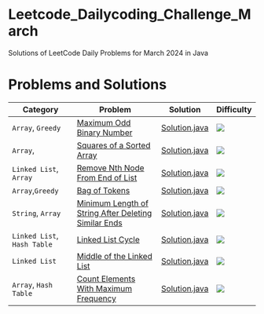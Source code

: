 # Leetcode_Dailycoding_Challenge_March

Solutions of LeetCode Daily Problems for March 2024 in Java

# Problems and Solutions

| Category              	| Problem                       									                                        | Solution                        					| Difficulty 						  |
|-------------------------------|-----------------------------------------------------------------------------------------------------------------------------------------------|-----------------------------------------------------------------------|---------------------------------------------------------|
|`Array`, `Greedy`     		|[Maximum Odd Binary Number](https://leetcode.com/problems/maximum-odd-binary-number/)			                                        |[Solution.java](2864.MaximumOddBinaryNumber/Solution.java)		|<img src="https://img.shields.io/badge/-Easy-green" />   |
|`Array`,         		|[Squares of a Sorted Array](https://leetcode.com/problems/squares-of-a-sorted-array/)			                                        |[Solution.java](977.SquaresofaSortedArray/Solution.java)		|<img src="https://img.shields.io/badge/-Easy-green" />	  |			
|`Linked List`, `Array`        	|[Remove Nth Node From End of List](https://leetcode.com/problems/remove-nth-node-from-end-of-list/)	                                        |[Solution.java](19.RemoveNthNodeFromEndofList/Solution.java)		|<img src="https://img.shields.io/badge/-Medium-orange" />|
|`Array`,`Greedy`        	|[Bag of Tokens](https://leetcode.com/problems/bag-of-tokens/)						                                        |[Solution.java](948.BagofTokens/Solution.java)				|<img src="https://img.shields.io/badge/-Medium-orange" />|
|`String`, `Array`              |[Minimum Length of String After Deleting Similar Ends](https://leetcode.com/problems/minimum-length-of-string-after-deleting-similar-ends/)    |[Solution.java](1750.MinLengthofString/Solution.java)                  |<img src="https://img.shields.io/badge/-Medium-orange" />|
|`Linked List`,` Hash Table`    |[Linked List Cycle](https://leetcode.com/problems/linked-list-cycle/)                                                                          |[Solution.java](141.LinkedListCycle/Solution.java)                     |<img src="https://img.shields.io/badge/-Easy-green" />   |
|`Linked List`                  |[Middle of the Linked List](https://leetcode.com/problems/middle-of-the-linked-list/)                                                          |[Solution.java](876.MiddleoftheLinkedList/Solution.java)               |<img src="https://img.shields.io/badge/-Easy-green" />   |
|`Array`, `Hash Table`          |[Count Elements With Maximum Frequency](https://leetcode.com/problems/count-elements-with-maximum-frequency/)                                  |[Solution.java](3005.CountElementsWithMaximumFrequency/Solution.java)  |<img src="https://img.shields.io/badge/-Easy-green" />
